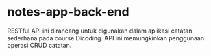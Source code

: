 # notes-app-back-end
RESTful API ini dirancang untuk digunakan dalam aplikasi catatan sederhana pada course Dicoding. API ini memungkinkan penggunaan operasi CRUD catatan.
